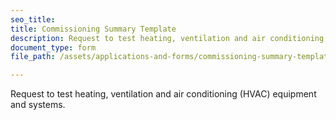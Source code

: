 ```yaml
---
seo_title: 
title: Commissioning Summary Template
description: Request to test heating, ventilation and air conditioning (HVAC) equipment and systems.
document_type: form
file_path: /assets/applications-and-forms/commissioning-summary-template.pdf

---
```

Request to test heating, ventilation and air conditioning (HVAC) equipment and systems.
